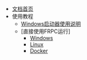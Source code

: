 <!-- _sidebar.md -->

* [文档首页](/)
* 使用教程
  * [Windows启动器使用说明](/use/#windows-frpc%E5%90%AF%E5%8A%A8%E5%99%A8-%E6%8E%A8%E8%8D%90)
  * [直接使用FRPC运行]
    * [Windows](/use/#windows)
    * [Linux](/use/#linux)
    * [Docker](/use/#mac-os)

